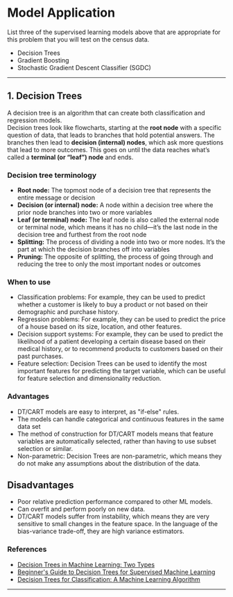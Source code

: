 # Model Application
List three of the supervised learning models above that are appropriate for this problem that you will test on the census data.
- Decision Trees
- Gradient Boosting
- Stochastic Gradient Descent Classifier (SGDC)
------
## 1. Decision Trees
A decision tree is an algorithm that can create both classification and regression models. <br>
Decision trees look like flowcharts, starting at the **root node** with a specific question of data, that leads to branches that hold potential answers. The branches then lead to **decision (internal) nodes**, which ask more questions that lead to more outcomes. This goes on until the data reaches what’s called a **terminal (or “leaf”) node** and ends.

### Decision tree terminology
- **Root node:** The topmost node of a decision tree that represents the entire message or decision
- **Decision (or internal) node:** A node within a decision tree where the prior node branches into two or more variables
- **Leaf (or terminal) node:** The leaf node is also called the external node or terminal node, which means it has no child—it’s the last node in the decision tree and furthest from the root node
- **Splitting:** The process of dividing a node into two or more nodes. It’s the part at which the decision branches off into variables
- **Pruning:** The opposite of splitting, the process of going through and reducing the tree to only the most important nodes or outcomes

### When to use 

- Classification problems:  For example, they can be used to predict whether a customer is likely to buy a product or not based on their demographic and purchase history.
- Regression problems: For example, they can be used to predict the price of a house based on its size, location, and other features. 
- Decision support systems: For example, they can be used to predict the likelihood of a patient developing a certain disease based on their medical history, or to recommend products to customers based on their past purchases.
- Feature selection: Decision Trees can be used to identify the most important features for predicting the target variable, which can be useful for feature selection and dimensionality reduction.


### Advantages
- DT/CART models are easy to interpret, as "if-else" rules.
- The models can handle categorical and continuous features in the same data set
- The method of construction for DT/CART models means that feature variables are automatically selected, rather than having to use subset selection or similar.
- Non-parametric: Decision Trees are non-parametric, which means they do not make any assumptions about the distribution of the data. 

## Disadvantages
- Poor relative prediction performance compared to other ML models.
- Can overfit and perform poorly on new data.
- DT/CART models suffer from instability, which means they are very sensitive to small changes in the feature space. In the language of the bias-variance trade-off, they are high variance estimators.

### References

- [Decision Trees in Machine Learning: Two Types](https://www.coursera.org/articles/decision-tree-machine-learning)
- [Beginner's Guide to Decision Trees for Supervised Machine Learning](https://www.quantstart.com/articles/Beginners-Guide-to-Decision-Trees-for-Supervised-Machine-Learning/)
- [Decision Trees for Classification: A Machine Learning Algorithm](https://www.xoriant.com/blog/decision-trees-for-classification-a-machine-learning-algorithm)
----